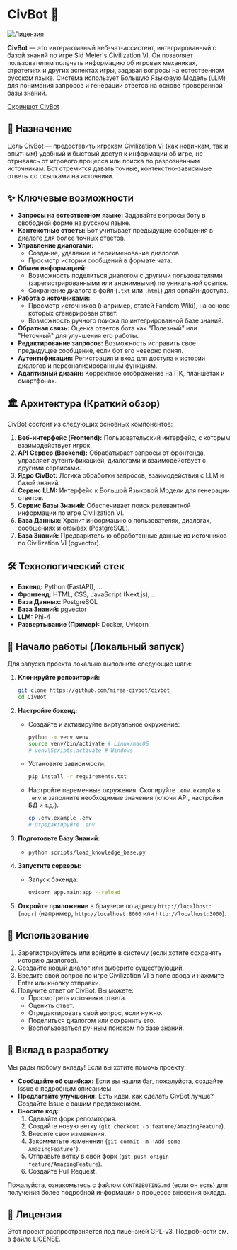 # CivBot 🤖
[![Лицензия](https://img.shields.io/badge/license-GPLv3-blue)](LICENSE)

**CivBot** — это интерактивный веб-чат-ассистент, интегрированный с базой знаний по игре Sid Meier's Civilization VI. Он позволяет пользователям получать информацию об игровых механиках, стратегиях и других аспектах игры, задавая вопросы на естественном русском языке. Система использует Большую Языковую Модель (LLM) для понимания запросов и генерации ответов на основе проверенной базы знаний.

[Скриншот CivBot](link_to_screenshot.png)

## 🎯 Назначение

Цель CivBot — предоставить игрокам Civilization VI (как новичкам, так и опытным) удобный и быстрый доступ к информации об игре, не отрываясь от игрового процесса или поиска по разрозненным источникам. Бот стремится давать точные, контекстно-зависимые ответы со ссылками на источники.

## ✨ Ключевые возможности

*   **Запросы на естественном языке:** Задавайте вопросы боту в свободной форме на русском языке.
*   **Контекстные ответы:** Бот учитывает предыдущие сообщения в диалоге для более точных ответов.
*   **Управление диалогами:**
    *   Создание, удаление и переименование диалогов.
    *   Просмотр истории сообщений в формате чата.
*   **Обмен информацией:**
    *   Возможность поделиться диалогом с другими пользователями (зарегистрированными или анонимными) по уникальной ссылке.
    *   Сохранение диалога в файл (`.txt` или `.html`) для офлайн-доступа.
*   **Работа с источниками:**
    *   Просмотр источников (например, статей Fandom Wiki), на основе которых сгенерирован ответ.
    *   Возможность ручного поиска по интегрированной базе знаний.
*   **Обратная связь:** Оценка ответов бота как "Полезный" или "Неточный" для улучшения его работы.
*   **Редактирование запросов:** Возможность исправить свое предыдущее сообщение, если бот его неверно понял.
*   **Аутентификация:** Регистрация и вход для доступа к истории диалогов и персонализированным функциям.
*   **Адаптивный дизайн:** Корректное отображение на ПК, планшетах и смартфонах.

## 🏛️ Архитектура (Краткий обзор)

CivBot состоит из следующих основных компонентов:

1.  **Веб-интерфейс (Frontend):** Пользовательский интерфейс, с которым взаимодействует игрок.
2.  **API Сервер (Backend):** Обрабатывает запросы от фронтенда, управляет аутентификацией, диалогами и взаимодействует с другими сервисами.
3.  **Ядро CivBot:** Логика обработки запросов, взаимодействия с LLM и базой знаний.
4.  **Сервис LLM:** Интерфейс к Большой Языковой Модели для генерации ответов.
5.  **Сервис Базы Знаний:** Обеспечивает поиск релевантной информации по игре Civilization VI.
6.  **База Данных:** Хранит информацию о пользователях, диалогах, сообщениях и отзывах (PostgreSQL).
7.  **База Знаний:** Предварительно обработанные данные из источников по Civilization VI (pgvector).

## 🛠️ Технологический стек

*   **Бэкенд:** Python (FastAPI), ...
*   **Фронтенд:** HTML, CSS, JavaScript (Next.js), ...
*   **База Данных:** PostgreSQL
*   **База Знаний:** pgvector
*   **LLM:** Phi-4
*   **Развертывание (Пример):** Docker, Uvicorn

## 🚀 Начало работы (Локальный запуск)

Для запуска проекта локально выполните следующие шаги:

1.  **Клонируйте репозиторий:**
    ```bash
    git clone https://github.com/mirea-civbot/civbot
    cd CivBot
    ```

2.  **Настройте бэкенд:**
    *   Создайте и активируйте виртуальное окружение:
        ```bash
        python -m venv venv
        source venv/bin/activate # Linux/macOS
        # venv\Scripts\activate # Windows
        ```
    *   Установите зависимости:
        ```bash
        pip install -r requirements.txt
        ```
    *   Настройте переменные окружения. Скопируйте `.env.example` в `.env` и заполните необходимые значения (ключи API, настройки БД и т.д.).
        ```bash
        cp .env.example .env
        # Отредактируйте .env
        ```

3.  **Подготовьте Базу Знаний:**
    *   `python scripts/load_knowledge_base.py`

4.  **Запустите серверы:**
    *   Запуск бэкенда:
        ```bash
        uvicorn app.main:app --reload
        ```

5.  **Откройте приложение** в браузере по адресу `http://localhost:[порт]` (например, `http://localhost:8000` или `http://localhost:3000`).

## 📖 Использование

1.  Зарегистрируйтесь или войдите в систему (если хотите сохранять историю диалогов).
2.  Создайте новый диалог или выберите существующий.
3.  Введите свой вопрос по игре Civilization VI в поле ввода и нажмите Enter или кнопку отправки.
4.  Получите ответ от CivBot. Вы можете:
    *   Просмотреть источники ответа.
    *   Оценить ответ.
    *   Отредактировать свой вопрос, если нужно.
    *   Поделиться диалогом или сохранить его.
    *   Воспользоваться ручным поиском по базе знаний.

## 🤝 Вклад в разработку

Мы рады любому вкладу! Если вы хотите помочь проекту:

*   **Сообщайте об ошибках:** Если вы нашли баг, пожалуйста, создайте Issue с подробным описанием.
*   **Предлагайте улучшения:** Есть идеи, как сделать CivBot лучше? Создайте Issue с вашим предложением.
*   **Вносите код:**
    1.  Сделайте форк репозитория.
    2.  Создайте новую ветку (`git checkout -b feature/AmazingFeature`).
    3.  Внесите свои изменения.
    4.  Закоммитьте изменения (`git commit -m 'Add some AmazingFeature'`).
    5.  Отправьте ветку в свой форк (`git push origin feature/AmazingFeature`).
    6.  Создайте Pull Request.

Пожалуйста, ознакомьтесь с файлом `CONTRIBUTING.md` (если он есть) для получения более подробной информации о процессе внесения вклада.

## 📄 Лицензия

Этот проект распространяется под лицензией GPL-v3. Подробности см. в файле [LICENSE](LICENSE).
